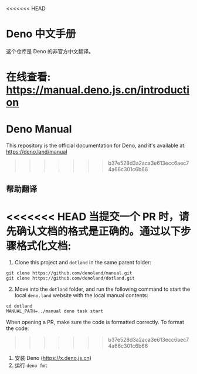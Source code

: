 <<<<<<< HEAD
# Deno 中文手册

这个仓库是 Deno 的非官方中文翻译。

在线查看: https://manual.deno.js.cn/introduction
=======
# Deno Manual

This repository is the official documentation for Deno, and it's available at:
https://deno.land/manual
>>>>>>> b37e528d3a2aca3e613ecc6aec74a66c301c6b66

## 帮助翻译

<<<<<<< HEAD
当提交一个 PR 时，请先确认文档的格式是正确的。通过以下步骤格式化文档:
=======
1. Clone this project and `dotland` in the same parent folder:

```
git clone https://github.com/denoland/manual.git
git clone https://github.com/denoland/dotland.git
```

2. Move into the `dotland` folder, and run the following command to start the
   local `deno.land` website with the local manual contents:

```
cd dotland
MANUAL_PATH=../manual deno task start
```

When opening a PR, make sure the code is formatted correctly. To format the
code:
>>>>>>> b37e528d3a2aca3e613ecc6aec74a66c301c6b66

1. 安装 Deno (https://x.deno.js.cn)
2. 运行 `deno fmt`
